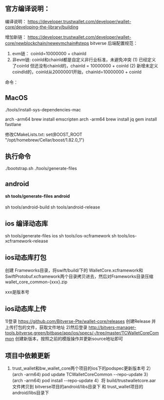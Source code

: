 ## 官方编译说明：
编译说明：
https://developer.trustwallet.com/developer/wallet-core/developing-the-library/building

增加新链： https://developer.trustwallet.com/developer/wallet-core/newblockchain/newevmchain#steps
bitverse 后端配置规范：
 1)  evm链： coinId=10000000 + chainId
 2)  非evm链: coinId和chainId都是自定义非行业标准，未避免冲突
    (1) 已经定义了coinId 但还没有chainId的，chainId = 10000000 + coinId
    (2) 新增未定义coindId的，coinId从20000001开始，chainId=10000000 + coinId

命令：
## MacOS
./tools/install-sys-dependencies-mac

arch -arm64 brew install emscripten
arch -arm64 brew install jq
gem install fastlane


修改CMakeLists.txt: 
set(BOOST_ROOT "/opt/homebrew/Cellar/boost/1.82.0_1")

## 执行命令
./bootstrap.sh 
./tools/generate-files


## android
#### sh tools/generate-files android
sh tools/android-build
sh tools/android-release


## ios 编译动态库
sh tools/generate-files ios
sh tools/ios-xcframework
sh tools/ios-xcframework-release

## ios动态库打包
创建 Frameworks目录，将swift/build/下的 WalletCore.xcframework和SwiftProtobuf.xcframework两个目录拷贝进去，然后对Frameworks目录压缩wallet_core_common-{xxx}.zip

xxx是版本号

## ios动态库上传
1)登录  https://github.com/Bitverse-Pte/wallet-core/releases 创建Release 并上传打包的文件，获取文件地址
2)然后登录 http://bitvers-manager-tools.bitverse.green/bitbase/app/ios/specs/-/tree/master/TCWalletCoreCommon 创建新版本，按照之前的模版操作并更新source地址即可

## 项目中依赖更新
1) trust_wallet和bw_wallet_core两个项目的ios下的podspec更新版本号
2） (arch -arm64) pod update TCWalletCoreCommon --repo-update
3） (arch -arm64) pod install --repo-update
4）将 build/trustwalletcore.aar 文件拷贝到 bitverse项目的android/libs目录下 和 trust_wallet项目的 android/libs目录下



